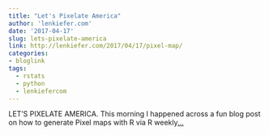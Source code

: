 ```yaml
---
title: "Let's Pixelate America"
author: 'lenkiefer.com'
date: '2017-04-17'
slug: lets-pixelate-america
link: http://lenkiefer.com/2017/04/17/pixel-map/
categories:
- bloglink
tags:
  - rstats
  - python
  - lenkiefercom
---
```


LET’S PIXELATE AMERICA. This morning I happened across a fun blog post on how to generate Pixel maps with R via R weekly[... <i class="fas fa-external-link-alt"></i>](http://lenkiefer.com/2017/04/17/pixel-map/)


